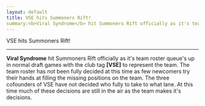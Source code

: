 ```yaml
---
layout: default
title: VSE hits Summoners Rift!
summary:<b>Viral Syndrome</b> hit Summoners Rift officially as it's team roster queue's up in normal draft games...
---
```


<div class="article">
<span class="article_title">VSE hits Summoners Rift!</span>
<hr />
<span class="article_summary">
<b>Viral Syndrome</b> hit Summoners Rift officially as it's team roster queue's up in normal draft games with the club tag <b>[VSE]</b> to represent the team. The team roster has not been fully decided at this time as few newcomers try their hands at filling the missing positions on the team. The three cofounders of VSE have not decided who fully to take to what lane. At this time much of these decisions are still in the air as the team makes it's decisions.
</span>
</div>
